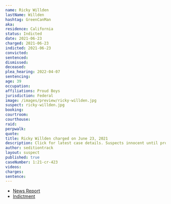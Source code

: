 ```yaml
---
name: Ricky Willden
lastName: Willden
hashtag: GreenCanMan
aka:
residence: California
status: Indicted
date: 2021-06-23
charged: 2021-06-23
indicted: 2021-06-23
convicted:
sentenced:
dismissed:
deceased:
plea_hearing: 2022-04-07
sentencing:
age: 39
occupation:
affiliations: Proud Boys
jurisdiction: Federal
image: /images/preview/ricky-willden.jpg
suspect: ricky-willden.jpg
booking:
courtroom:
courthouse:
raid:
perpwalk:
quote:
title: Ricky Willden charged on June 23, 2021
description: Click for latest case details. Suspects innocent until proven guilty.
author: seditiontrack
layout: suspect
published: true
caseNumber: 1:21-cr-423
videos:
charges:
sentence:
---
```


- [News Report](https://sacramento.cbslocal.com/2021/06/30/ricky-christopher-willden-oakhurst-capitol-riot-arrest/)
- [Indictment](https://www.justice.gov/usao-dc/case-multi-defendant/file/1461781/download)
